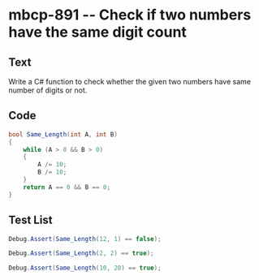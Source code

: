 # mbcp-891 -- Check if two numbers have the same digit count

## Text

Write a C# function to check whether the given two numbers have same number of digits or not.

## Code

```csharp
bool Same_Length(int A, int B) 
{ 
    while (A > 0 && B > 0) 
    { 
        A /= 10; 
        B /= 10; 
    } 
    return A == 0 && B == 0; 
}
```

## Test List

```csharp
Debug.Assert(Same_Length(12, 1) == false);
```

```csharp
Debug.Assert(Same_Length(2, 2) == true);
```

```csharp
Debug.Assert(Same_Length(10, 20) == true);
```
